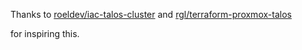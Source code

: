 Thanks to
[roeldev/iac-talos-cluster](https://github.com/roeldev/iac-talos-cluster)
and 
[rgl/terraform-proxmox-talos](https://github.com/rgl/terraform-proxmox-talos)

for inspiring this.